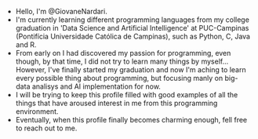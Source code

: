 - Hello, I'm @GiovaneNardari.
- I'm currently learning different programming languages from my college graduation in 'Data Science and Artificial Intelligence' at PUC-Campinas (Pontifícia Universidade Católica de Campinas), such as Python, C, Java and R.
- From early on I had discovered my passion for programming, even though, by that time, I did not try to learn many things by myself... However, I've finally started my graduation and now I'm aching to learn every possible thing about programming, but focusing manly on big-data analisys and AI implementation for now.
- I will be trying to keep this profile filled with good examples of all the things that have aroused interest in me from this programming environment.
- Eventually, when this profile finally becomes charming enough, fell free to reach out to me.
